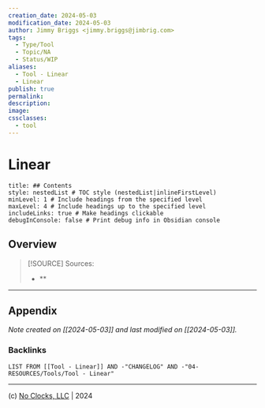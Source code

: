 ```yaml
---
creation_date: 2024-05-03
modification_date: 2024-05-03
author: Jimmy Briggs <jimmy.briggs@jimbrig.com>
tags:
  - Type/Tool
  - Topic/NA
  - Status/WIP
aliases:
  - Tool - Linear
  - Linear
publish: true
permalink:
description:
image:
cssclasses:
  - tool
---
```



# Linear

```table-of-contents
title: ## Contents 
style: nestedList # TOC style (nestedList|inlineFirstLevel)
minLevel: 1 # Include headings from the specified level
maxLevel: 4 # Include headings up to the specified level
includeLinks: true # Make headings clickable
debugInConsole: false # Print debug info in Obsidian console
```

## Overview

> [!SOURCE] Sources:
> - **

***

## Appendix

*Note created on [[2024-05-03]] and last modified on [[2024-05-03]].*

### Backlinks

```dataview
LIST FROM [[Tool - Linear]] AND -"CHANGELOG" AND -"04-RESOURCES/Tools/Tool - Linear"
```

***

(c) [No Clocks, LLC](https://github.com/noclocks) | 2024